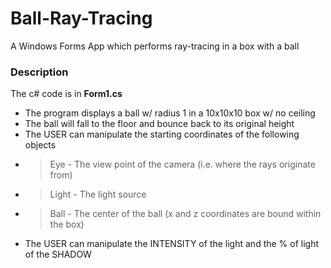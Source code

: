 # Ball-Ray-Tracing
A Windows Forms App which performs ray-tracing in a box with a ball

### Description
The c# code is in **Form1.cs**
- The program displays a ball w/ radius 1 in a 10x10x10 box w/ no ceiling
- The ball will fall to the floor and bounce back to its original height
- The USER can manipulate the starting coordinates of the following objects
- > Eye      - The view point of the camera (i.e. where the rays originate from)
- > Light    - The light source
- > Ball     - The center of the ball (x and z coordinates are bound within the box)
- The USER can manipulate the INTENSITY of the light and the % of light of the SHADOW
